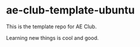 # ae-club-template-ubuntu
This is the template repo for AE Club.

Learning new things is cool and good.